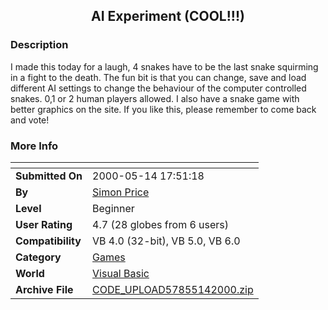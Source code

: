 ﻿<div align="center">

## AI Experiment \(COOL\!\!\!\)


</div>

### Description

I made this today for a laugh, 4 snakes have to be the last snake squirming in a fight to the death. The fun bit is that you can change, save and load different AI settings to change the behaviour of the computer controlled snakes. 0,1 or 2 human players allowed. I also have a snake game with better graphics on the site. If you like this, please remember to come back and vote!
 
### More Info
 


<span>             |<span>
---                |---
**Submitted On**   |2000-05-14 17:51:18
**By**             |[Simon Price](https://github.com/Planet-Source-Code/PSCIndex/blob/master/ByAuthor/simon-price.md)
**Level**          |Beginner
**User Rating**    |4.7 (28 globes from 6 users)
**Compatibility**  |VB 4\.0 \(32\-bit\), VB 5\.0, VB 6\.0
**Category**       |[Games](https://github.com/Planet-Source-Code/PSCIndex/blob/master/ByCategory/games__1-38.md)
**World**          |[Visual Basic](https://github.com/Planet-Source-Code/PSCIndex/blob/master/ByWorld/visual-basic.md)
**Archive File**   |[CODE\_UPLOAD57855142000\.zip](https://github.com/Planet-Source-Code/simon-price-ai-experiment-cool__1-8090/archive/master.zip)








